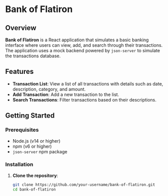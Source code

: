 # Bank of Flatiron

## Overview

**Bank of Flatiron** is a React application that simulates a basic banking interface where users can view, add, and search through their transactions. The application uses a mock backend powered by `json-server` to simulate the transactions database.

## Features

- **Transaction List**: View a list of all transactions with details such as date, description, category, and amount.
- **Add Transaction**: Add a new transaction to the list.
- **Search Transactions**: Filter transactions based on their descriptions.

## Getting Started

### Prerequisites

- Node.js (v14 or higher)
- npm (v6 or higher)
- `json-server` npm package

### Installation

1. **Clone the repository**:

   ```bash
   git clone https://github.com/your-username/bank-of-flatiron.git
   cd bank-of-flatiron
